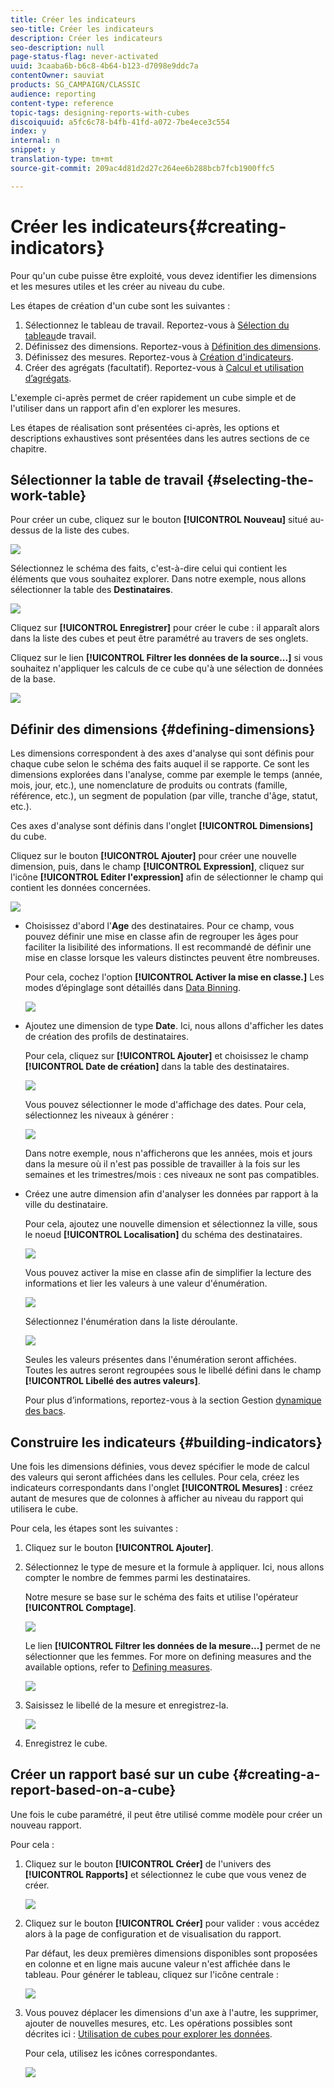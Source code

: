 ```yaml
---
title: Créer les indicateurs
seo-title: Créer les indicateurs
description: Créer les indicateurs
seo-description: null
page-status-flag: never-activated
uuid: 3caaba6b-b6c8-4b64-b123-d7098e9ddc7a
contentOwner: sauviat
products: SG_CAMPAIGN/CLASSIC
audience: reporting
content-type: reference
topic-tags: designing-reports-with-cubes
discoiquuid: a5fc6c78-b4fb-41fd-a072-7be4ece3c554
index: y
internal: n
snippet: y
translation-type: tm+mt
source-git-commit: 209ac4d81d2d27c264ee6b288bcb7fcb1900ffc5

---
```



# Créer les indicateurs{#creating-indicators}

Pour qu&#39;un cube puisse être exploité, vous devez identifier les dimensions et les mesures utiles et les créer au niveau du cube.

Les étapes de création d&#39;un cube sont les suivantes :

1. Sélectionnez le tableau de travail. Reportez-vous à [Sélection du tableau](#selecting-the-work-table)de travail.
1. Définissez des dimensions. Reportez-vous à [Définition des dimensions](#defining-dimensions).
1. Définissez des mesures. Reportez-vous à [Création d&#39;indicateurs](#building-indicators).
1. Créer des agrégats (facultatif). Reportez-vous à [Calcul et utilisation d’agrégats](../../reporting/using/concepts-and-methodology.md#calculating-and-using-aggregates).

L&#39;exemple ci-après permet de créer rapidement un cube simple et de l&#39;utiliser dans un rapport afin d&#39;en explorer les mesures.

Les étapes de réalisation sont présentées ci-après, les options et descriptions exhaustives sont présentées dans les autres sections de ce chapitre.

## Sélectionner la table de travail {#selecting-the-work-table}

Pour créer un cube, cliquez sur le bouton **[!UICONTROL Nouveau]** situé au-dessus de la liste des cubes.

![](assets/s_advuser_cube_create.png)

Sélectionnez le schéma des faits, c&#39;est-à-dire celui qui contient les éléments que vous souhaitez explorer. Dans notre exemple, nous allons sélectionner la table des **Destinataires**.

![](assets/s_advuser_cube_wz_02.png)

Cliquez sur **[!UICONTROL Enregistrer]** pour créer le cube : il apparaît alors dans la liste des cubes et peut être paramétré au travers de ses onglets.

Cliquez sur le lien **[!UICONTROL Filtrer les données de la source...]** si vous souhaitez n&#39;appliquer les calculs de ce cube qu&#39;à une sélection de données de la base.

![](assets/s_advuser_cube_wz_03.png)

## Définir des dimensions {#defining-dimensions}

Les dimensions correspondent à des axes d&#39;analyse qui sont définis pour chaque cube selon le schéma des faits auquel il se rapporte. Ce sont les dimensions explorées dans l&#39;analyse, comme par exemple le temps (année, mois, jour, etc.), une nomenclature de produits ou contrats (famille, référence, etc.), un segment de population (par ville, tranche d&#39;âge, statut, etc.).

Ces axes d&#39;analyse sont définis dans l&#39;onglet **[!UICONTROL Dimensions]** du cube.

Cliquez sur le bouton **[!UICONTROL Ajouter]** pour créer une nouvelle dimension, puis, dans le champ **[!UICONTROL Expression]**, cliquez sur l&#39;icône **[!UICONTROL Editer l&#39;expression]** afin de sélectionner le champ qui contient les données concernées.

![](assets/s_advuser_cube_wz_04.png)

* Choisissez d&#39;abord l&#39;**Age** des destinataires. Pour ce champ, vous pouvez définir une mise en classe afin de regrouper les âges pour faciliter la lisibilité des informations. Il est recommandé de définir une mise en classe lorsque les valeurs distinctes peuvent être nombreuses.

   Pour cela, cochez l&#39;option **[!UICONTROL Activer la mise en classe.]** Les modes d’épinglage sont détaillés dans [Data Binning](../../reporting/using/concepts-and-methodology.md#data-binning).

   ![](assets/s_advuser_cube_wz_05.png)

* Ajoutez une dimension de type **Date**. Ici, nous allons d&#39;afficher les dates de création des profils de destinataires.

   Pour cela, cliquez sur **[!UICONTROL Ajouter]** et choisissez le champ **[!UICONTROL Date de création]** dans la table des destinataires.

   ![](assets/s_advuser_cube_wz_06.png)

   Vous pouvez sélectionner le mode d&#39;affichage des dates. Pour cela, sélectionnez les niveaux à générer :

   ![](assets/s_advuser_cube_wz_07.png)

   Dans notre exemple, nous n&#39;afficherons que les années, mois et jours dans la mesure où il n&#39;est pas possible de travailler à la fois sur les semaines et les trimestres/mois : ces niveaux ne sont pas compatibles.

* Créez une autre dimension afin d&#39;analyser les données par rapport à la ville du destinataire.

   Pour cela, ajoutez une nouvelle dimension et sélectionnez la ville, sous le noeud **[!UICONTROL Localisation]** du schéma des destinataires.

   ![](assets/s_advuser_cube_wz_08.png)

   Vous pouvez activer la mise en classe afin de simplifier la lecture des informations et lier les valeurs à une valeur d&#39;énumération.

   ![](assets/s_advuser_cube_wz_09.png)

   Sélectionnez l&#39;énumération dans la liste déroulante.

   ![](assets/s_advuser_cube_wz_10.png)

   Seules les valeurs présentes dans l&#39;énumération seront affichées. Toutes les autres seront regroupées sous le libellé défini dans le champ **[!UICONTROL Libellé des autres valeurs]**.

   Pour plus d’informations, reportez-vous à la section Gestion [dynamique des bacs](../../reporting/using/concepts-and-methodology.md#dynamically-managing-bins).

## Construire les indicateurs {#building-indicators}

Une fois les dimensions définies, vous devez spécifier le mode de calcul des valeurs qui seront affichées dans les cellules. Pour cela, créez les indicateurs correspondants dans l&#39;onglet **[!UICONTROL Mesures]** : créez autant de mesures que de colonnes à afficher au niveau du rapport qui utilisera le cube.

Pour cela, les étapes sont les suivantes :

1. Cliquez sur le bouton **[!UICONTROL Ajouter]**.
1. Sélectionnez le type de mesure et la formule à appliquer. Ici, nous allons compter le nombre de femmes parmi les destinataires.

   Notre mesure se base sur le schéma des faits et utilise l&#39;opérateur **[!UICONTROL Comptage]**.

   ![](assets/s_advuser_cube_wz_11.png)

   Le lien **[!UICONTROL Filtrer les données de la mesure...]** permet de ne sélectionner que les femmes. For more on defining measures and the available options, refer to [Defining measures](../../reporting/using/concepts-and-methodology.md#defining-measures).

   ![](assets/s_advuser_cube_wz_12.png)

1. Saisissez le libellé de la mesure et enregistrez-la.

   ![](assets/s_advuser_cube_wz_13.png)

1. Enregistrez le cube.

## Créer un rapport basé sur un cube {#creating-a-report-based-on-a-cube}

Une fois le cube paramétré, il peut être utilisé comme modèle pour créer un nouveau rapport.

Pour cela :

1. Cliquez sur le bouton **[!UICONTROL Créer]** de l&#39;univers des **[!UICONTROL Rapports]** et sélectionnez le cube que vous venez de créer.

   ![](assets/s_advuser_cube_wz_14.png)

1. Cliquez sur le bouton **[!UICONTROL Créer]** pour valider : vous accédez alors à la page de configuration et de visualisation du rapport.

   Par défaut, les deux premières dimensions disponibles sont proposées en colonne et en ligne mais aucune valeur n&#39;est affichée dans le tableau. Pour générer le tableau, cliquez sur l&#39;icône centrale :

   ![](assets/s_advuser_cube_wz_15.png)

1. Vous pouvez déplacer les dimensions d&#39;un axe à l&#39;autre, les supprimer, ajouter de nouvelles mesures, etc. Les opérations possibles sont décrites ici : [Utilisation de cubes pour explorer les données](../../reporting/using/using-cubes-to-explore-data.md).

   Pour cela, utilisez les icônes correspondantes.

   ![](assets/s_advuser_cube_wz_16.png)

